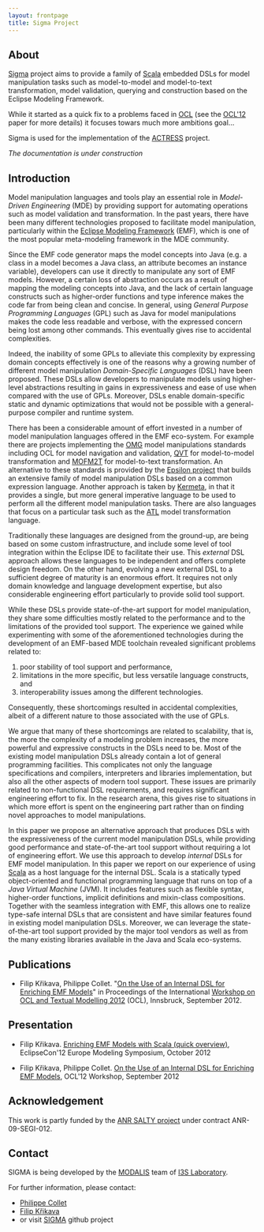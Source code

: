 ```yaml
---
layout: frontpage
title: Sigma Project
---
```


## About ##

[Sigma]({{site.githubProject}}) project aims to provide a family of [Scala](http://scala-lang.org) embedded DSLs for model manipulation tasks such as model-to-model and model-to-text transformation, model validation, querying and construction based on the Eclipse Modeling Framework. 

While it started as a quick fix to a problems faced in [OCL](http://en.wikipedia.org/wiki/Object_Constraint_Language) (see the [OCL'12](http://st.inf.tu-dresden.de/OCL2012/preproceedings/09.pdf) paper for more details) it focuses towars much more ambitions goal...

Sigma is used for the implementation of the [ACTRESS](http://fikovnik.net/Actress) project.

_The documentation is under construction_

## Introduction ##

Model manipulation languages and tools play an essential role in _Model-Driven Engineering_ (MDE) by providing support for automating operations such as model validation and transformation.
In the past years, there have been many different technologies proposed to facilitate model manipulation, particularly within the [Eclipse Modeling Framework](http://www.eclipse.org/emf) (EMF), which is one of the most popular meta-modeling framework in the MDE community.

Since the EMF code generator maps the model concepts into Java (e.g. a class in a model becomes a Java class, an attribute becomes an instance variable), developers can use it directly to manipulate any sort of EMF models.
However, a certain loss of abstraction occurs as a result of mapping the modeling concepts into Java, and the lack of certain language constructs such as higher-order functions and type inference makes the code far from being clean and concise.
In general, using _General Purpose Programming Languages_ (GPL) such as Java for model manipulations makes the code less readable and verbose, with the expressed concern being lost among other commands.
This eventually gives rise to accidental complexities.

Indeed, the inability of some GPLs to alleviate this complexity by expressing domain concepts effectively is one of the reasons why a growing number of different model manipulation _Domain-Specific Languages_ (DSL) have been proposed.
These DSLs allow developers to manipulate models using higher-level abstractions resulting in gains in expressiveness and ease of use when compared with the use of GPLs.
Moreover, DSLs enable domain-specific static and dynamic optimizations that would not be possible with a general-purpose compiler and runtime system.

There has been a considerable amount of effort invested in a number of model manipulation languages offered in the EMF eco-system.
For example there are projects implementing the [OMG](http://www.omg.org/spec/OCL/2.0/) model manipulations standards including OCL for model navigation and validation, [QVT](http://www.omg.org/spec/QVT/1.1/) for model-to-model transformation and [MOFM2T](http://www.omg.org/spec/MOFM2T/1.0/) for model-to-text transformation.
An alternative to these standards is provided by the [Epsilon project](http://eclipse.org/epsilon) that builds an extensive family of model manipulation DSLs based on a common expression language.
Another approach is taken by [Kermeta](https://kermeta.org/), in that it provides a single, but more general imperative language to be used to perform all the different model manipulation tasks.
There are also languages that focus on a particular task such as the [ATL](http://www.eclipse.org/atl/) model transformation language.

Traditionally these languages are designed from the ground-up, are being based on some custom infrastructure, and include some level of tool integration within the Eclipse IDE to facilitate their use.
This _external_ DSL approach allows these languages to be independent and offers complete design freedom. 
On the other hand, evolving a new external DSL to a sufficient degree of maturity is an enormous effort.
It requires not only domain knowledge and language development expertise, but also considerable engineering effort particularly to provide solid tool support.

While these DSLs provide state-of-the-art support for model manipulation, they share some difficulties mostly related to the performance and to the limitations of the provided tool support.
The experience we gained while experimenting with some of the aforementioned technologies during the development of an EMF-based MDE toolchain revealed significant problems related to: 

1. poor stability of tool support and performance,
1. limitations in the more specific, but less versatile language constructs, and
1. interoperability issues among the different technologies.

Consequently, these shortcomings resulted in accidental complexities, albeit of a different nature to those associated with the use of GPLs.

We argue that many of these shortcomings are related to scalability, that is, the more the complexity of a modeling problem increases, the more powerful and expressive constructs in the DSLs need to be.
Most of the existing model manipulation DSLs already contain a lot of general programming facilities.
This complicates not only the language specifications and compilers, interpreters and libraries implementation, but also all the other aspects of modern tool support. 
These issues are primarily related to non-functional DSL requirements, and requires significant engineering effort to fix.
In the research arena, this gives rise to situations in which more effort is spent on the engineering part rather than on finding novel approaches to model manipulations.

In this paper we propose an alternative approach that produces DSLs with the expressiveness of the current model manipulation DSLs, while providing good performance and state-of-the-art tool support without requiring a lot of engineering effort.
We use this approach to develop _internal_ DSLs for EMF model manipulation.
In this paper we report on our experience of using [Scala](http://scala-lang.org) as a host language for the internal DSL.
Scala is a statically typed object-oriented and functional programming language that runs on top of a _Java Virtual Machine_ (JVM).
It includes features such as flexible syntax, higher-order functions, implicit definitions and mixin-class compositions.
Together with the seamless integration with EMF, this allows one to realize type-safe internal DSLs that are consistent and have similar features found in existing model manipulation DSLs.
Moreover, we can leverage the state-of-the-art tool support provided by the major tool vendors as well as from the many existing libraries available in the Java and Scala eco-systems.

## Publications ##

* Filip Křikava, Philippe Collet. "[On the Use of an Internal DSL for Enriching EMF Models](http://st.inf.tu-dresden.de/OCL2012/preproceedings/09.pdf)" in Proceedings of the International [Workshop on OCL and Textual Modelling 2012](http://st.inf.tu-dresden.de/OCL2012/) (OCL), Innsbruck, September 2012. 

## Presentation ##

* Filip Křikava. [Enriching EMF Models with Scala (quick overview)](http://www.slideshare.net/krikava/enriching-emf-models-with-scala), EclipseCon'12 Europe Modeling Symposium, October 2012

* Filip Křikava, Philippe Collet. [On the Use of an Internal DSL for Enriching EMF Models](http://www.slideshare.net/krikava/krikava-ocl12), OCL'12 Workshop, September 2012

## Acknowledgement ##

This work is partly funded by the [ANR SALTY project](https://salty.unice.fr/) under contract ANR-09-SEGI-012.

## Contact ##

SIGMA is being developed by the [MODALIS](http://modalis.polytech.unice.fr/) team of [I3S Laboratory](http://www.i3s.unice.fr/I3S/).

For further information, please contact:

* [Philippe Collet](http://www.i3s.unice.fr/~collet/)
* [Filip Křikava](http://fikovnik.net/canape/index.html)
* or visit [SIGMA](https://github.com/fikovnik/Sigma) github project